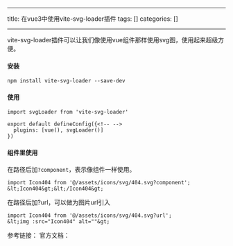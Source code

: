 
--- 
title:  在vue3中使用vite-svg-loader插件 
tags: []
categories: [] 

---
>  
 vite-svg-loader插件可以让我们像使用vue组件那样使用svg图，使用起来超级方便。 


#### 安装

```
npm install vite-svg-loader --save-dev

```

#### 使用

```
import svgLoader from 'vite-svg-loader'
 
export default defineConfig({<!-- -->
  plugins: [vue(), svgLoader()]
})

```

#### 组件里使用

在路径后加`?component`，表示像组件一样使用。

```
import Icon404 from '@/assets/icons/svg/404.svg?component';
&lt;Icon404&gt;&lt;/Icon404&gt;

```

在路径后加?url，可以做为图片url引入

```
import Icon404 from '@/assets/icons/svg/404.svg?url';
&lt;img :src="Icon404" alt=""&gt;

```

参考链接： 官方文档：
